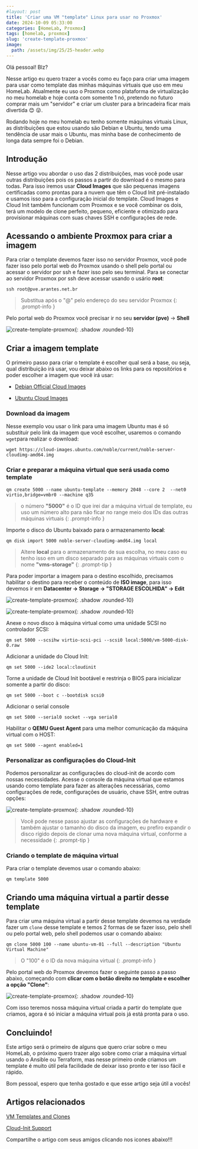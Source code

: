 ```yaml
---
#layout: post
title: 'Criar uma VM "template" Linux para usar no Proxmox' 
date: 2024-10-09 05:33:00
categories: [HomeLab, Proxmox]
tags: [homelab, proxmox]
slug: 'create-template-proxmox'
image:
  path: /assets/img/25/25-header.webp
---
```


Olá pessoal! Blz?

Nesse artigo eu quero trazer a vocês como eu faço para criar uma imagem para usar como template das minhas máquinas virtuais que uso em meu HomeLab. Atualmente eu uso o Proxmox como plataforma de virtualização no meu homelab e hoje conta com somente 1 nó, pretendo no futuro comprar mais um "servidor" e criar um cluster para a brincadeira ficar mais divertida 😊 😜.

Rodando hoje no meu homelab eu tenho somente máquinas virtuais Linux, as distribuições que estou usando são Debian e Ubuntu, tendo uma tendência de usar mais o Ubuntu, mas minha base de conhecimento de longa data sempre foi o Debian.

## Introdução

Nesse artigo vou abordar o uso das 2 distribuições, mas você pode usar outras distribuições pois os passos a partir do download é o mesmo para todas. Para isso iremos usar **Cloud Images** que são pequenas imagens certificadas como prontas para a nuvem que têm o Cloud Init pré-instalado e usamos isso para a configuração inicial do template. Cloud Images e Cloud Init também funcionam com Proxmox e se você combinar os dois, terá um modelo de clone perfeito, pequeno, eficiente e otimizado para provisionar máquinas com suas chaves SSH e configurações de rede.

## Acessando o ambiente Proxmox para criar a imagem

Para criar o template devemos fazer isso no servidor Proxmox, você pode fazer isso pelo portal web do Proxmox usando o shell pelo portal ou acessar o servidor por ssh e fazer isso pelo seu terminal. Para se conectar ao servidor Proxmox por ssh deve acessar usando o usário **root**:

```shell
ssh root@pve.arantes.net.br
```

> Substitua após o "@" pelo endereço do seu servidor Proxmox
{: .prompt-info }

Pelo portal web do Proxmox você precisar ir no seu **servidor (pve)** -> **Shell**

![create-template-proxmox](/assets/img/25/01.png){: .shadow .rounded-10}

## Criar a imagem template  

O primeiro passo para criar o template é escolher qual será a base, ou seja, qual distribuição irá usar, vou deixar abaixo os links para os repositórios e poder escolher a imagem que você irá usar:

- <a href="https://cloud.debian.org/images/cloud/" target="_blank">Debian Official Cloud Images</a> 

- <a href="https://cloud-images.ubuntu.com/" target="_blank">Ubuntu Cloud Images</a> 

### Download da imagem

Nesse exemplo vou usar o link para uma imagem Ubuntu mas é só substituir pelo link da imagem que você escolher, usaremos o comando ```wget```para realizar o download:

```shell
wget https://cloud-images.ubuntu.com/noble/current/noble-server-cloudimg-amd64.img
```

### Criar e preparar a máquina virtual que será usada como template

```shell
qm create 5000 --name ubuntu-template --memory 2048 --core 2  --net0 virtio,bridge=vmbr0 --machine q35
```

> o número **"5000"** é o ID que irei dar a máquina virtual de template, eu uso um número alto para não ficar no range meio dos IDs das outras máquinas virtuais
{: .prompt-info }

Importe o disco do Ubuntu baixado para o armazenamento **local**:

```shell
qm disk import 5000 noble-server-cloudimg-amd64.img local
```
> Altere **local** para o armazenamento de sua escolha, no meu caso eu tenho isso em um disco separado para as máquinas virtuais com o nome **"vms-storage"**
{: .prompt-tip }

Para poder importar a imagem para o destino escolhido, precisamos habilitar o destino para receber o conteúdo de **ISO image**, para isso devemos ir em **Datacenter -> Storage -> "STORAGE ESCOLHIDA" -> Edit**

![create-template-proxmox](/assets/img/25/04.png){: .shadow .rounded-10}

![create-template-proxmox](/assets/img/25/05.png){: .shadow .rounded-10}

Anexe o novo disco à máquina virtual como uma unidade SCSI no controlador SCSI:

```shell
qm set 5000 --scsihw virtio-scsi-pci --scsi0 local:5000/vm-5000-disk-0.raw
```

Adicionar a unidade do Cloud Init:

```shell
qm set 5000 --ide2 local:cloudinit
```

Torne a unidade de Cloud Init bootável e restrinja o BIOS para inicializar somente a partir do disco:

```shell
qm set 5000 --boot c --bootdisk scsi0
```

Adicionar o serial console

```shell
qm set 5000 --serial0 socket --vga serial0
```

Habilitar o **QEMU Guest Agent** para uma melhor comunicação da máquina virtual com o HOST:

```shell
qm set 5000 --agent enabled=1
```

### Personalizar as configurações do Cloud-Init

Podemos personalizar as configurações do cloud-init de acordo com nossas necessidades. Acesse o console da máquina virtual que estamos usando como template para fazer as alterações necessárias, como configurações de rede, configurações de usuário, chave SSH, entre outras opções:

![create-template-proxmox](/assets/img/25/02.png){: .shadow .rounded-10}

> Você pode nesse passo ajustar as configurações de hardware e também ajustar o tamanho do disco da imagem, eu prefiro expandir o disco rígido depois de clonar uma nova máquina virtual, conforme a necessidade
{: .prompt-tip }

### Criando o template de máquina virtual

Para criar o template devemos usar o comando abaixo:

```shell
qm template 5000
```

## Criando uma máquina virtual a partir desse template

Para criar uma máquina virtual a partir desse template devemos na verdade fazer um ```clone``` desse template e temos 2 formas de se fazer isso, pelo shell ou pelo portal web, pelo shell podemos usar o comando abaixo:

```shell
qm clone 5000 100 --name ubuntu-vm-01 --full --description "Ubuntu Virtual Machine"
```

> O "100" é o ID da nova máquina virtual 
{: .prompt-info }

Pelo portal web do Proxmox devemos fazer o seguinte passo a passo abaixo, começando com **clicar com o botão direito no template e escolher a opção "Clone"**:

![create-template-proxmox](/assets/img/25/03.gif){: .shadow .rounded-10}

Com isso teremos nossa máquina virtual criada a partir do template que criamos, agora é só iniciar a máquina virtual pois já está pronta para o uso.

## Concluindo!

Este artigo será o primeiro de alguns que quero criar sobre o meu HomeLab, o próximo quero trazer algo sobre como criar a máquina virtual usando o Ansible ou Terraform, mas nesse primeiro onde criamos um template é muito útil pela facilidade de deixar isso pronto e ter isso fácil e rápido.

Bom pessoal, espero que tenha gostado e que esse artigo seja útil a vocês!

## Artigos relacionados

<a href="https://pve.proxmox.com/wiki/VM_Templates_and_Clones" target="_blank">VM Templates and Clones</a> 

<a href="https://pve.proxmox.com/wiki/Cloud-Init_Support" target="_blank">Cloud-Init Support</a> 


Compartilhe o artigo com seus amigos clicando nos icones abaixo!!!
